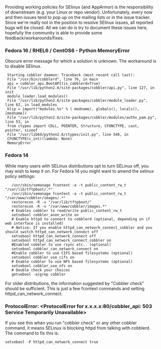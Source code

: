 Providing working policies for SElinux (and AppArmor) is the responsibility of downstream (e.g. your Linux or repo vendor). Unfortunately, every now and then issues tend to pop up on the mailing lists or in the issue tracker. Since we're really not in the position to resolve SElinux issues, all reported bugs will be closed. All we can do is try to document these issues here, hopefully the community is able to provide some feedback/workarounds/fixes.

### Fedora 16 / RHEL6 / CentOS6 - Python MemoryError

Obscure error message for which a solution is unknown. The workaround is to disable SElinux.

     Starting cobbler daemon: Traceback (most recent call last):
     File "/usr/bin/cobblerd", line 76, in main
     api = cobbler_api.BootAPI(is_cobblerd=True)
     File "/usr/lib/python2.6/site-packages/cobbler/api.py", line 127, in init
     module_loader.load_modules()
     File "/usr/lib/python2.6/site-packages/cobbler/module_loader.py", line 62, in load_modules
     blip = import("modules.%s" % ( modname), globals(), locals(), [modname])
     File "/usr/lib/python2.6/site-packages/cobbler/modules/authn_pam.py", line 53, in
     from ctypes import CDLL, POINTER, Structure, CFUNCTYPE, cast, pointer, sizeof
     File "/usr/lib64/python2.6/ctypes/init.py", line 546, in
     CFUNCTYPE(c_int)(lambda: None)
     MemoryError

### Fedora 14

While many users with SELinux distributions opt to turn SELinux off, you may wish to keep it on.  For Fedora 14 you might want to amend the selinux policy settings:

       /usr/sbin/semanage fcontext -a -t public_content_rw_t "/var/lib/tftpboot/.*"
       /usr/sbin/semanage fcontext -a -t public_content_rw_t "/var/www/cobbler/images/.*"
       restorecon -R -v "/var/lib/tftpboot/"
       restorecon -R -v "/var/www/cobbler/images.*"
       # Enables cobbler to read/write public_content_rw_t
       setsebool cobbler_anon_write on
       # Enable httpd to connect to cobblerd (optional, depending on if web interface is installed)
       # Notice: If you enable httpd_can_network_connect_cobbler and you should switch httpd_can_network_connect off
       setsebool httpd_can_network_connect off
       setsebool httpd_can_network_connect_cobbler on
       #Enabled cobbler to use rsync etc.. (optional)
       setsebool cobbler_can_network_connect on
       #Enable cobbler to use CIFS based filesystems (optional)
       setsebool cobbler_use_cifs on
       # Enable cobbler to use NFS based filesystems (optional)
       setsebool cobbler_use_nfs on
       # Double check your choices
       getsebool -a|grep cobbler

For older distributions, the information suggested by "Cobbler check" should be sufficient.   This is just a few fcontext commands and setting httpd_can_network_connect.

### ProtocolError: &lt;ProtocolError for x.x.x.x:80/cobbler_api: 503 Service Temporarily Unavailable&gt;

If you see this when you run "cobbler check" or any other cobbler command, it means SELinux is blocking httpd from talking with cobblerd. The command to fix this is:

`setsebool -P httpd_can_network_connect true`